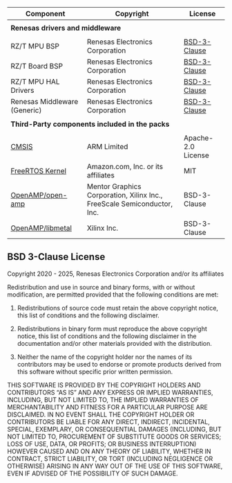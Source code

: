 | Component                                               | Copyright                          | License                                                                                     |
|---------------------------------------------------------|------------------------------------|---------------------------------------------------------------------------------------------|
|<tr> <td colspan="3"><strong>Renesas drivers and middleware<strong></td></tr>                                                                                                             |||
| RZ/T MPU BSP                                            | Renesas Electronics Corporation    | [BSD-3-Clause](#bsd-3-clause-license)                                                       |
| RZ/T Board BSP                                          | Renesas Electronics Corporation    | [BSD-3-Clause](#bsd-3-clause-license)                                                       |
| RZ/T MPU HAL Drivers                                    | Renesas Electronics Corporation    | [BSD-3-Clause](#bsd-3-clause-license)                                                       |
| Renesas Middleware (Generic)                            | Renesas Electronics Corporation    | [BSD-3-Clause](#bsd-3-clause-license)                                                       |
|<tr> <td colspan="3"><strong>Third-Party components included in the packs<strong></td></tr>                                                                                               |||
| [CMSIS](https://github.com/ARM-software/CMSIS_5)        | ARM Limited                        | Apache-2.0 License                                                                          |
| [FreeRTOS Kernel](https://github.com/renesas/FreeRTOS)  | Amazon.com, Inc. or its affiliates | MIT                                                                                         |
| [OpenAMP/open-amp](https://github.com/OpenAMP/open-amp) | Mentor Graphics Corporation, Xilinx Inc., FreeScale Semiconductor, Inc. | BSD-3-Clause                                           |
| [OpenAMP/libmetal](https://github.com/OpenAMP/open-amp) | Xilinx Inc.                                                             | BSD-3-Clause                                           |

## BSD 3-Clause License

Copyright 2020 - 2025, Renesas Electronics Corporation and/or its affiliates

Redistribution and use in source and binary forms, with or without
modification, are permitted provided that the following conditions are met:

1. Redistributions of source code must retain the above copyright notice,
this list of conditions and the following disclaimer.

2. Redistributions in binary form must reproduce the above copyright notice,
this list of conditions and the following disclaimer in the documentation and/or
other materials provided with the distribution.

3. Neither the name of the copyright holder nor the names of its contributors
may be used to endorse or promote products derived from this software without
specific prior written permission.

THIS SOFTWARE IS PROVIDED BY THE COPYRIGHT HOLDERS AND CONTRIBUTORS “AS IS”
AND ANY EXPRESS OR IMPLIED WARRANTIES, INCLUDING, BUT NOT LIMITED TO, THE IMPLIED
WARRANTIES OF MERCHANTABILITY AND FITNESS FOR A PARTICULAR PURPOSE ARE DISCLAIMED.
IN NO EVENT SHALL THE COPYRIGHT HOLDER OR CONTRIBUTORS BE LIABLE FOR ANY DIRECT,
INDIRECT, INCIDENTAL, SPECIAL, EXEMPLARY, OR CONSEQUENTIAL DAMAGES (INCLUDING, BUT
NOT LIMITED TO, PROCUREMENT OF SUBSTITUTE GOODS OR SERVICES; LOSS OF USE, DATA,
OR PROFITS; OR BUSINESS INTERRUPTION) HOWEVER CAUSED AND ON ANY THEORY OF LIABILITY,
WHETHER IN CONTRACT, STRICT LIABILITY, OR TORT (INCLUDING NEGLIGENCE OR OTHERWISE)
ARISING IN ANY WAY OUT OF THE USE OF THIS SOFTWARE, EVEN IF ADVISED OF THE POSSIBILITY
OF SUCH DAMAGE.
